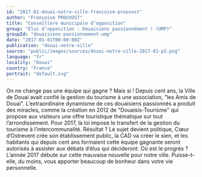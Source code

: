 ```yaml
---
id: "2017-01-douai-notre-ville-francoise-prouvost"
author: "Françoise PROUVOST"
title: "Conseillère municipale d’opposition"
group: "Élus d’opposition : Douaisiens passionnément ! (UMP)"
groupId: "douaisiens-passionnement-ump"
date: "2017-01-01T00:00:00Z"
publication: "douai-notre-ville"
source: "public/images/sources/douai-notre-ville-2017-01-p2.png"
language: "fr"
locality: "Douai"
country: "France"
portrait: "default.svg"
---
```


On ne change pas une équipe qui gagne ? Mais si ! Depuis cent ans, la Ville de Douai avait confié la gestion du tourisme à une association, "les Amis de Douai". L’extraordinaire dynamisme de ces douaisiens passionnés a produit des miracles, comme la création en 2012 de "Douaisis-Tourisme" qui propose aux visiteurs une offre touristique thématique sur tout l’arrondissement. Pour 2017, la loi impose le transfert de la gestion du tourisme à l’intercommunalité. Résultat ? Le sujet devient politique, Cœur d’Ostrevent crée son établissement public, la CAD va créer le sien, et les habitants qui depuis cent ans formaient cette équipe gagnante seront autorisés à assister aux débats d’élus qui décideront. Où est le progrès ? L’année 2017 débute sur cette mauvaise nouvelle pour notre ville. Puisse-t-elle, du moins, vous apporter beaucoup de bonheur dans votre vie personnelle.
